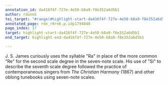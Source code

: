 ```yaml
---
annotation_id: da416f4f-727e-4e50-b8a9-f8e352a6d5b1
author: rdunn5
tei_target: "#range(#highlight-start-da416f4f-727e-4e50-b8a9-f8e352a6d5b1, #highlight-end-da416f4f-727e-4e50-b8a9-f8e352a6d5b1)"
annotated_page: rdx_r8rn6.p.idp1794848
page_index: 17
target: highlight-start-da416f4f-727e-4e50-b8a9-f8e352a6d5b1
end_target: highlight-end-da416f4f-727e-4e50-b8a9-f8e352a6d5b1

---
```

J. S. James curiously uses the syllable "Ra" in place of the more common "Re" for the second scale degree in the seven-note scale. His use of "Si" to describe the seventh scale degree followed the practice of contemporaneous singers from *The Christian Harmony* (1867) and other oblong tunebooks using seven-note scales.